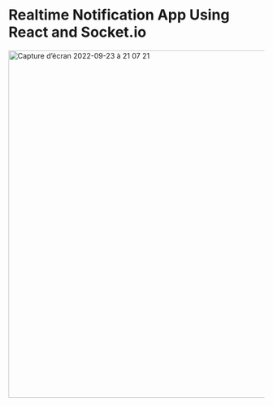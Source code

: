 <h1>Realtime Notification App Using React and Socket.io</h1>

<img width="683" alt="Capture d’écran 2022-09-23 à 21 07 21" src="https://user-images.githubusercontent.com/60004408/192040415-d8564bb7-1c1b-46e6-83ea-b820ff35d62f.png">
